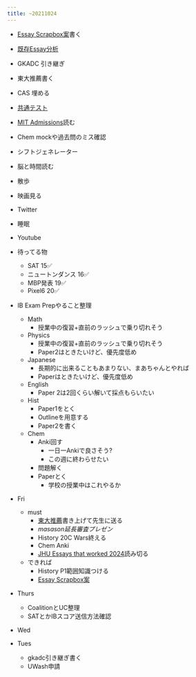 ```yaml
---
title: ~20211024
---
```


* [Essay Scrapbox案](Essay%20Scrapbox%E6%A1%88.md)書く

* [既存Essay分析](%E6%97%A2%E5%AD%98Essay%E5%88%86%E6%9E%90.md)

* GKADC 引き継ぎ

* 東大推薦書く

* CAS 埋める

* [共通テスト](%E5%85%B1%E9%80%9A%E3%83%86%E3%82%B9%E3%83%88.md)

* [MIT Admissions](MIT%20Admissions.md)読む

* Chem mockや過去問のミス確認

* シフトジェネレーター

* 脳と時間読む

* 散歩

* 映画見る

* Twitter

* 睡眠

* Youtube

* 待ってる物
  
  * SAT 15✅
  * ニュートンダンス 16✅
  * MBP発表 19✅
  * Pixel6 20✅
* IB Exam Prepやること整理
  
  * Math
    * 授業中の復習+直前のラッシュで乗り切れそう
  * Physics
    * 授業中の復習+直前のラッシュで乗り切れそう
    * Paper2はときたいけど、優先度低め
  * Japanese
    * 長期的に出来ることもあまりない、まあちゃんとやれば
    * Paperはときたいけど、優先度低め
  * English
    * Paper 2は2回くらい解いて採点もらいたい
  * Hist
    * Paper1をとく
    * Outlineを用意する
    * Paper2を書く
  * Chem
    * Anki回す
      * 一日一Ankiで良さそう?
      * この週に終わらせたい
    * 問題解く
    * Paperとく
      * 学校の授業中はこれやるか
* Fri
  
  * must
    * [東大推薦](%E6%9D%B1%E5%A4%A7%E6%8E%A8%E8%96%A6.md)書き上げて先生に送る
    * *masason延長審査プレゼン*
    * History 20C Wars終える
    * Chem Anki
    * [JHU Essays that worked 2024](JHU%20Essays%20that%20worked%202024.md)読み切る
  * できれば
    * History P1範囲知識つける
    * [Essay Scrapbox案](Essay%20Scrapbox%E6%A1%88.md)
* Thurs
  
  * CoalitionとUC整理
  * SATとかIBスコア送信方法確認
* Wed

* Tues
  
  * gkadc引き継ぎ書く
  * UWash申請
